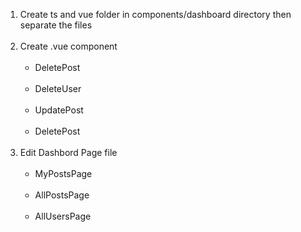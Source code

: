 <ol>
  <li>Create ts and vue folder in components/dashboard directory then separate the files</li><br>
  <li>Create .vue component  
      <ul>
          <br><li>DeletePost</li>
          <br><li>DeleteUser</li>
          <br><li>UpdatePost</li>
          <br><li>DeletePost</li>
      </ul>
  </li><br>
  <li>Edit Dashbord Page file  
      <ul>
          <br><li>MyPostsPage</li>
          <br><li>AllPostsPage</li>
          <br><li>AllUsersPage</li>
      </ul>
  </li><br>
</ol>
